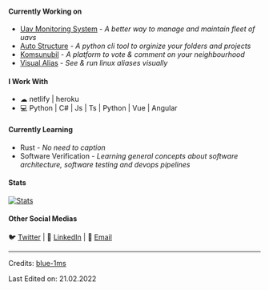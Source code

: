   
#### Currently Working on
* [Uav Monitoring System](https://github.com/shakg/uav_activity_monitor) - *A better way to manage and maintain fleet of uavs*
* [Auto Structure](https://github.com/shakg/AutoStructure) - *A python cli tool to orginize your folders and projects*
* [Komsunubil](https://github.com/shakg/komsunubil) - *A platform to vote & comment on your neighbourhood*
* [Visual Alias](https://github.com/shakg/visual-alias) - *See & run linux aliases visually*


#### I Work With
* ☁ netlify | heroku 
* 💻 Python | C# | Js | Ts | Python | Vue | Angular 

#### Currently Learning
* Rust - *No need to caption*
* Software Verification - *Learning general concepts about software architecture, software testing and devops pipelines*

 #### Stats
[![Stats](https://github-readme-stats.vercel.app/api?username=shakg)](https://github.com/shakg)

#### Other Social Medias
🐦 [Twitter](https://twitter.com/ishakgonul1) | 💼 [LinkedIn](https://www.linkedin.com/in/ishak-g%C3%B6n%C3%BCl-302004130/) | 📧 [Email](mailto:ishakgonulgb@gmail.com)
 

<!--
**blue-1ms/blue-1ms** is a ✨ _special_ ✨ repository because its `README.md` (this file) appears on your GitHub profile.
-->
-----
Credits: [blue-1ms](https://github.com/blue-1ms)

Last Edited on: 21.02.2022
